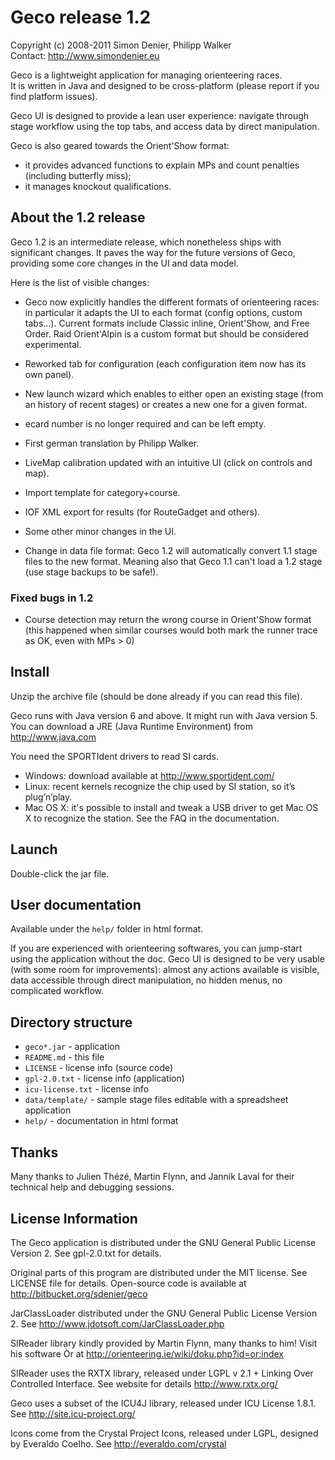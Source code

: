 Geco release 1.2
================
Copyright (c) 2008-2011 Simon Denier, Philipp Walker  
Contact: http://www.simondenier.eu

Geco is a lightweight application for managing orienteering races.  
It is written in Java and designed to be cross-platform (please report if you find platform issues).

Geco UI is designed to provide a lean user experience: navigate through stage workflow using the top tabs, and access data by direct manipulation.

Geco is also geared towards the Orient'Show format:

- it provides advanced functions to explain MPs and count penalties (including butterfly miss);
- it manages knockout qualifications.

About the 1.2 release
---------------------

Geco 1.2 is an intermediate release, which nonetheless ships with significant changes.
It paves the way for the future versions of Geco, providing some core changes in the UI and data model.

Here is the list of visible changes:

- Geco now explicitly handles the different formats of orienteering races: in particular it adapts the UI to each format (config options, custom tabs...).
Current formats include Classic inline, Orient'Show, and Free Order. Raid Orient'Alpin is a custom format but should be considered experimental.
- Reworked tab for configuration (each configuration item now has its own panel). 
- New launch wizard which enables to either open an existing stage (from an history of recent stages) or creates a new one for a given format.
- ecard number is no longer required and can be left empty.
- First german translation by Philipp Walker.
- LiveMap calibration updated with an intuitive UI (click on controls and map).
- Import template for category+course.
- IOF XML export for results (for RouteGadget and others).
- Some other minor changes in the UI.

- Change in data file format: Geco 1.2 will automatically convert 1.1 stage files to the new format.
Meaning also that Geco 1.1 can't load a 1.2 stage (use stage backups to be safe!).

### Fixed bugs in 1.2
- Course detection may return the wrong course in Orient'Show format (this happened when similar courses would both mark the runner trace as OK, even with MPs > 0)


Install
-------

Unzip the archive file (should be done already if you can read this file).

Geco runs with Java version 6 and above. It might run with Java version 5.
You can download a JRE (Java Runtime Environment) from http://www.java.com

You need the SPORTIdent drivers to read SI cards.

- Windows: download available at http://www.sportident.com/
- Linux: recent kernels recognize the chip used by SI station, so it’s plug’n’play.
- Mac OS X: it's possible to install and tweak a USB driver to get Mac OS X to recognize the station. See the FAQ in the documentation.


Launch
------

Double-click the jar file.


User documentation
------------------

Available under the `help/` folder in html format.

If you are experienced with orienteering softwares, you can jump-start using the application without the doc.
Geco UI is designed to be very usable (with some room for improvements): almost any actions available is visible, data accessible through direct manipulation, no hidden menus, no complicated workflow. 


Directory structure
-------------------

- `geco*.jar` - application
- `README.md` - this file
- `LICENSE` - license info (source code)
- `gpl-2.0.txt` - license info (application)
- `icu-license.txt` - license info
- `data/template/` - sample stage files editable with a spreadsheet application 
- `help/` - documentation in html format


Thanks
------

Many thanks to Julien Thézé, Martin Flynn, and Jannik Laval for their technical help and debugging sessions.


License Information
-------------------

The Geco application is distributed under the GNU General Public License Version 2. See gpl-2.0.txt for details.

Original parts of this program are distributed under the MIT license. See LICENSE file for details.
Open-source code is available at http://bitbucket.org/sdenier/geco

JarClassLoader distributed under the GNU General Public License Version 2.
See http://www.jdotsoft.com/JarClassLoader.php

SIReader library kindly provided by Martin Flynn, many thanks to him!
Visit his software Òr at http://orienteering.ie/wiki/doku.php?id=or:index

SIReader uses the RXTX library, released under LGPL v 2.1 + Linking Over Controlled Interface.
See website for details http://www.rxtx.org/

Geco uses a subset of the ICU4J library, released under ICU License 1.8.1. See http://site.icu-project.org/

Icons come from the Crystal Project Icons, released under LGPL, designed by Everaldo Coelho.
See http://everaldo.com/crystal